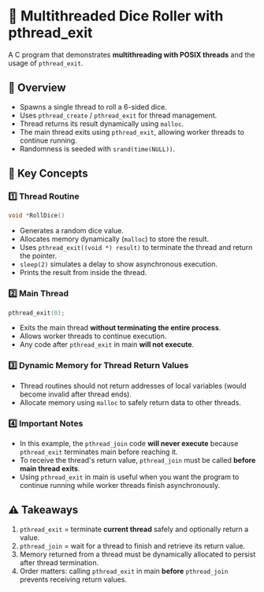 # 🎲 Multithreaded Dice Roller with pthread\_exit

A C program that demonstrates **multithreading with POSIX threads** and the usage of `pthread_exit`.

## 📌 Overview

* Spawns a single thread to roll a 6-sided dice.
* Uses `pthread_create` / `pthread_exit` for thread management.
* Thread returns its result dynamically using `malloc`.
* The main thread exits using `pthread_exit`, allowing worker threads to continue running.
* Randomness is seeded with `srand(time(NULL))`.

## 📝 Key Concepts

### 1️⃣ Thread Routine

```c
void *RollDice()
```

* Generates a random dice value.
* Allocates memory dynamically (`malloc`) to store the result.
* Uses `pthread_exit((void *) result)` to terminate the thread and return the pointer.
* `sleep(2)` simulates a delay to show asynchronous execution.
* Prints the result from inside the thread.

### 2️⃣ Main Thread

```c
pthread_exit(0);
```

* Exits the main thread **without terminating the entire process**.
* Allows worker threads to continue execution.
* Any code after `pthread_exit` in main **will not execute**.

### 3️⃣ Dynamic Memory for Thread Return Values

* Thread routines should not return addresses of local variables (would become invalid after thread ends).
* Allocate memory using `malloc` to safely return data to other threads.

### 4️⃣ Important Notes

* In this example, the `pthread_join` code **will never execute** because `pthread_exit` terminates main before reaching it.
* To receive the thread's return value, `pthread_join` must be called **before main thread exits**.
* Using `pthread_exit` in main is useful when you want the program to continue running while worker threads finish asynchronously.

## ⚠️ Takeaways

1. `pthread_exit` = terminate **current thread** safely and optionally return a value.
2. `pthread_join` = wait for a thread to finish and retrieve its return value.
3. Memory returned from a thread must be dynamically allocated to persist after thread termination.
4. Order matters: calling `pthread_exit` in main **before** `pthread_join` prevents receiving return values.
